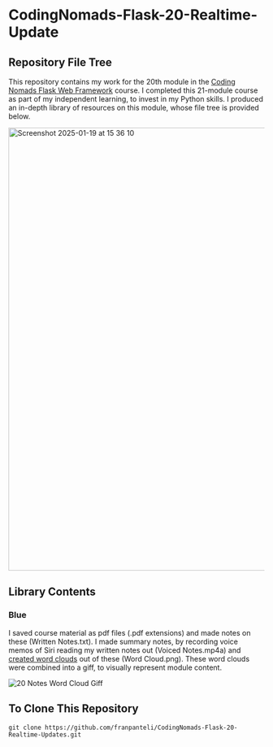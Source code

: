 # CodingNomads-Flask-20-Realtime-Update
## Repository File Tree
This repository contains my work for the 20th module in the [Coding Nomads Flask Web Framework](https://codingnomads.com/course/python-flask-web-framework) course. I completed this 21-module course as part of my independent learning, to invest in my Python skills. I produced an in-depth library of resources on this module, whose file tree is provided below. 

<img width="872" alt="Screenshot 2025-01-19 at 15 36 10" src="https://github.com/user-attachments/assets/55ff51a7-6892-440e-9dfa-6e9351fec3f5" />

## Library Contents
### Blue
I saved course material as pdf files (.pdf extensions) and made notes on these (Written Notes.txt). I made summary notes, by recording voice memos of Siri reading my written notes out (Voiced Notes.mp4a) and [created word clouds](https://wordart.com/create) out of these (Word Cloud.png). These word clouds were combined into a giff, to visually represent module content.

![20 Notes Word Cloud Giff](https://github.com/user-attachments/assets/ea5d517d-9a8d-452f-8f92-843f961ae4a5)

## To Clone This Repository
```
git clone https://github.com/franpanteli/CodingNomads-Flask-20-Realtime-Updates.git
```
